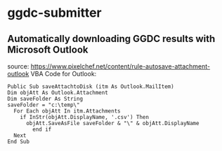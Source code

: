 # ggdc-submitter

## Automatically downloading GGDC results with Microsoft Outlook

source: https://www.pixelchef.net/content/rule-autosave-attachment-outlook
VBA Code for Outlook:
```
Public Sub saveAttachtoDisk (itm As Outlook.MailItem)
Dim objAtt As Outlook.Attachment
Dim saveFolder As String
saveFolder = "c:\temp\"
  For Each objAtt In itm.Attachments        
    if InStr(objAtt.DisplayName, '.csv') Then
      objAtt.SaveAsFile saveFolder & "\" & objAtt.DisplayName
        end if
  Next
End Sub
```
